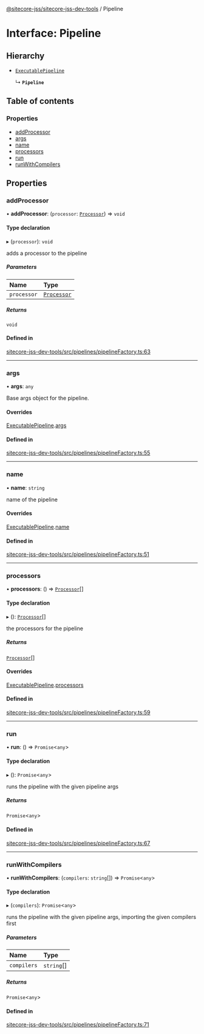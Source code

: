[@sitecore-jss/sitecore-jss-dev-tools](../README.md) / Pipeline

# Interface: Pipeline

## Hierarchy

- [`ExecutablePipeline`](ExecutablePipeline.md)

  ↳ **`Pipeline`**

## Table of contents

### Properties

- [addProcessor](Pipeline.md#addprocessor)
- [args](Pipeline.md#args)
- [name](Pipeline.md#name)
- [processors](Pipeline.md#processors)
- [run](Pipeline.md#run)
- [runWithCompilers](Pipeline.md#runwithcompilers)

## Properties

### addProcessor

• **addProcessor**: (`processor`: [`Processor`](Processor.md)) => `void`

#### Type declaration

▸ (`processor`): `void`

adds a processor to the pipeline

##### Parameters

| Name | Type |
| :------ | :------ |
| `processor` | [`Processor`](Processor.md) |

##### Returns

`void`

#### Defined in

[sitecore-jss-dev-tools/src/pipelines/pipelineFactory.ts:63](https://github.com/Sitecore/jss/blob/70a58c007/packages/sitecore-jss-dev-tools/src/pipelines/pipelineFactory.ts#L63)

___

### args

• **args**: `any`

Base args object for the pipeline.

#### Overrides

[ExecutablePipeline](ExecutablePipeline.md).[args](ExecutablePipeline.md#args)

#### Defined in

[sitecore-jss-dev-tools/src/pipelines/pipelineFactory.ts:55](https://github.com/Sitecore/jss/blob/70a58c007/packages/sitecore-jss-dev-tools/src/pipelines/pipelineFactory.ts#L55)

___

### name

• **name**: `string`

name of the pipeline

#### Overrides

[ExecutablePipeline](ExecutablePipeline.md).[name](ExecutablePipeline.md#name)

#### Defined in

[sitecore-jss-dev-tools/src/pipelines/pipelineFactory.ts:51](https://github.com/Sitecore/jss/blob/70a58c007/packages/sitecore-jss-dev-tools/src/pipelines/pipelineFactory.ts#L51)

___

### processors

• **processors**: () => [`Processor`](Processor.md)[]

#### Type declaration

▸ (): [`Processor`](Processor.md)[]

the processors for the pipeline

##### Returns

[`Processor`](Processor.md)[]

#### Overrides

[ExecutablePipeline](ExecutablePipeline.md).[processors](ExecutablePipeline.md#processors)

#### Defined in

[sitecore-jss-dev-tools/src/pipelines/pipelineFactory.ts:59](https://github.com/Sitecore/jss/blob/70a58c007/packages/sitecore-jss-dev-tools/src/pipelines/pipelineFactory.ts#L59)

___

### run

• **run**: () => `Promise`\<`any`\>

#### Type declaration

▸ (): `Promise`\<`any`\>

runs the pipeline with the given pipeline args

##### Returns

`Promise`\<`any`\>

#### Defined in

[sitecore-jss-dev-tools/src/pipelines/pipelineFactory.ts:67](https://github.com/Sitecore/jss/blob/70a58c007/packages/sitecore-jss-dev-tools/src/pipelines/pipelineFactory.ts#L67)

___

### runWithCompilers

• **runWithCompilers**: (`compilers`: `string`[]) => `Promise`\<`any`\>

#### Type declaration

▸ (`compilers`): `Promise`\<`any`\>

runs the pipeline with the given pipeline args, importing the given compilers first

##### Parameters

| Name | Type |
| :------ | :------ |
| `compilers` | `string`[] |

##### Returns

`Promise`\<`any`\>

#### Defined in

[sitecore-jss-dev-tools/src/pipelines/pipelineFactory.ts:71](https://github.com/Sitecore/jss/blob/70a58c007/packages/sitecore-jss-dev-tools/src/pipelines/pipelineFactory.ts#L71)
